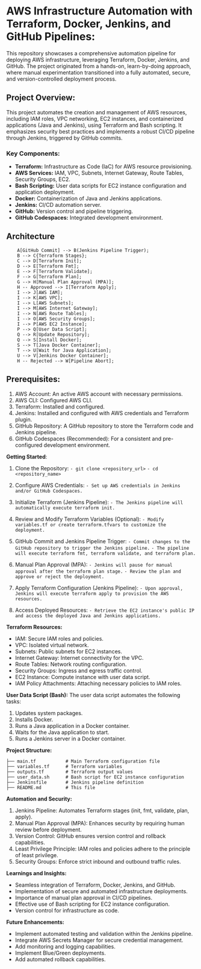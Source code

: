
# AWS Infrastructure Automation with Terraform, Docker, Jenkins, and GitHub Pipelines:

This repository showcases a comprehensive automation pipeline for deploying AWS infrastructure, leveraging Terraform, Docker, Jenkins, and GitHub. The project originated from a hands-on, learn-by-doing approach, where manual experimentation transitioned into a fully automated, secure, and version-controlled deployment process.

## Project Overview:

This project automates the creation and management of AWS resources, including IAM roles, VPC networking, EC2 instances, and containerized applications (Java and Jenkins), using Terraform and Bash scripting. It emphasizes security best practices and implements a robust CI/CD pipeline through Jenkins, triggered by GitHub commits.

### Key Components:

* **Terraform:** Infrastructure as Code (IaC) for AWS resource provisioning.
* **AWS Services:** IAM, VPC, Subnets, Internet Gateway, Route Tables, Security Groups, EC2.
* **Bash Scripting:** User data scripts for EC2 instance configuration and application deployment.
* **Docker:** Containerization of Java and Jenkins applications.
* **Jenkins:** CI/CD automation server.
* **GitHub:** Version control and pipeline triggering.
* **GitHub Codespaces:** Integrated development environment.

## Architecture

```graph TD
    A[GitHub Commit] --> B(Jenkins Pipeline Trigger);
    B --> C{Terraform Stages};
    C --> D[Terraform Init];
    D --> E[Terraform Fmt];
    E --> F[Terraform Validate];
    F --> G[Terraform Plan];
    G --> H[Manual Plan Approval (MPA)];
    H -- Approved --> I[Terraform Apply];
    I --> J[AWS IAM];
    I --> K[AWS VPC];
    I --> L[AWS Subnets];
    I --> M[AWS Internet Gateway];
    I --> N[AWS Route Tables];
    I --> O[AWS Security Groups];
    I --> P[AWS EC2 Instance];
    P --> Q[User Data Script];
    Q --> R[Update Repository];
    Q --> S[Install Docker];
    S --> T[Java Docker Container];
    T --> U[Wait for Java Application];
    U --> V[Jenkins Docker Container];
    H -- Rejected --> W[Pipeline Abort];
```

## Prerequisites:

1. AWS Account: An active AWS account with necessary permissions.
2. AWS CLI: Configured AWS CLI.
3. Terraform: Installed and configured.
4. Jenkins: Installed and configured with AWS credentials and Terraform plugin.
5. GitHub Repository: A GitHub repository to store the Terraform code and Jenkins pipeline.
6. GitHub Codespaces (Recommended): For a consistent and pre-configured development environment.

**Getting Started**:

1. Clone the Repository:
`- git clone <repository_url>`
`- cd <repository_name>`

2. Configure AWS Credentials:
`- Set up AWS credentials in Jenkins and/or GitHub Codespaces.`

3. Initialize Terraform (Jenkins Pipeline):
`- The Jenkins pipeline will automatically execute terraform init.`

4. Review and Modify Terraform Variables (Optional):
`- Modify variables.tf or create terraform.tfvars to customize the deployment.`

5. GitHub Commit and Jenkins Pipeline Trigger:
`- Commit changes to the GitHub repository to trigger the Jenkins pipeline.`
`- The pipeline will execute terraform fmt, terraform validate, and terraform plan.`

6. Manual Plan Approval (MPA):
`- Jenkins will pause for manual approval after the terraform plan stage.`
`- Review the plan and approve or reject the deployment.`

7. Apply Terraform Configuration (Jenkins Pipeline):
`- Upon approval, Jenkins will execute terraform apply to provision the AWS resources.`

8. Access Deployed Resources:
`- Retrieve the EC2 instance's public IP and access the deployed Java and Jenkins applications.`



**Terraform Resources:**
- IAM: Secure IAM roles and policies.
- VPC: Isolated virtual network.
- Subnets: Public subnets for EC2 instances.
- Internet Gateway: Internet connectivity for the VPC.
- Route Tables: Network routing configuration.
- Security Groups: Ingress and egress traffic control.
- EC2 Instance: Compute instance with user data script.
- IAM Policy Attachments: Attaching necessary policies to IAM roles.

**User Data Script (Bash):**
The user data script automates the following tasks:
1. Updates system packages.
2. Installs Docker.
3. Runs a Java application in a Docker container.
4. Waits for the Java application to start.
5. Runs a Jenkins server in a Docker container.

**Project Structure:**
```
├── main.tf           # Main Terraform configuration file
├── variables.tf      # Terraform variables
├── outputs.tf        # Terraform output values
├── user_data.sh      # Bash script for EC2 instance configuration
├── Jenkinsfile       # Jenkins pipeline definition
├── README.md         # This file
```

**Automation and Security:**
1. Jenkins Pipeline: Automates Terraform stages (init, fmt, validate, plan, apply).
2. Manual Plan Approval (MPA): Enhances security by requiring human review before deployment.
3. Version Control: GitHub ensures version control and rollback capabilities.
4. Least Privilege Principle: IAM roles and policies adhere to the principle of least privilege.
5. Security Groups: Enforce strict inbound and outbound traffic rules.

**Learnings and Insights:**
- Seamless integration of Terraform, Docker, Jenkins, and GitHub.
- Implementation of secure and automated infrastructure deployments.
- Importance of manual plan approval in CI/CD pipelines.
- Effective use of Bash scripting for EC2 instance configuration.
- Version control for infrastructure as code.

**Future Enhancements:**
- Implement automated testing and validation within the Jenkins pipeline.
- Integrate AWS Secrets Manager for secure credential management.
- Add monitoring and logging capabilities.
- Implement Blue/Green deployments.
- Add automated rollback capabilities.

